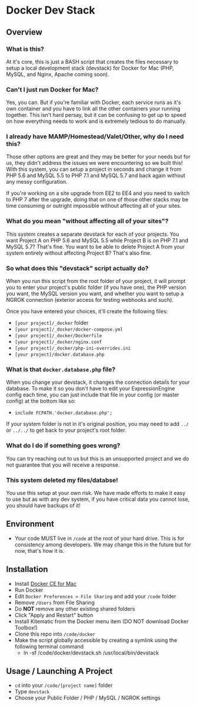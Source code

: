 # Docker Dev Stack

## Overview
### What is this?
At it's core, this is just a BASH script that creates the files necessary to setup a local development stack (devstack) for Docker for Mac (PHP, MySQL, and Nginx, Apache coming soon).

### Can't I just run Docker for Mac?
Yes, you can. But if you're familiar with Docker, each service runs as it's own container and you have to link all the other containers your running together. This isn't hard persay, but it can be confusing to get up to speed on how everything needs to work and is extremely tedious to do manually.

### I already have MAMP/Homestead/Valet/Other, why do I need this?
Those other options are great and they may be better for your needs but for us, they didn't address the issues we were encountering so we built this! With this system, you can setup a project in seconds and change it from PHP 5.6 and MySQL 5.5 to PHP 7.1 and MySQL 5.7 and back again without any messy configuration.

If you're working on a site upgrade from EE2 to EE4 and you need to switch to PHP 7 after the upgrade, doing that on one of those other stacks may be time consuming or outright impossible without affecting all of your sites.

### What do you mean "without affecting all of your sites"?
This system creates a separate devstack for each of your projects. You want Project A on PHP 5.6 and MySQL 5.5 while Project B is on PHP 7.1 and MySQL 5.7? That's fine. You want to be able to delete Project A from your system entirely without affecting Project B? That's also fine.

### So what does this "devstack" script actually do?
When you run this script from the root folder of your project, it will prompt you to enter your project's public folder (if you have one), the PHP version you want, the MySQL version you want, and whether you want to setup a NGROK connection (exterior access for testing webhooks and such).

Once you have entered your choices, it'll create the following files:
  - `[your project]/_docker` folder
  - `[your project]/_docker/docker-compose.yml`
  - `[your project]/_docker/Dockerfile`
  - `[your project]/_docker/nginx.conf`
  - `[your project]/_docker/php-ini-overrides.ini`
  - `[your project]/docker.database.php`

### What is that `docker.database.php` file?
When you change your devstack, it changes the connection details for your database. To make it so you don't have to edit your ExpressionEngine config each time, you can just include that file in your config (or master config) at the bottom like so:
  - `include FCPATH.'docker.database.php';`

If your system folder is not in it's original position, you may need to add `../` or `../../` to get back to your project's root folder.

### What do I do if something goes wrong?
You can try reaching out to us but this is an unsupported project and we do not guarantee that you will receive a response.

### This system deleted my files/databse!
You use this setup at your own risk. We have made efforts to make it easy to use but as with any dev system, if you have critical data you cannot lose, you should have backups of it!

## Environment

- Your code MUST live in `/code` at the root of your hard drive. This is for consistency among developers. We may change this in the future but for now, that's how it is.

## Installation

- Install [Docker CE for Mac](https://www.docker.com/products/docker#/mac)
- Run Docker
- Edit `Docker Preferences > File Sharing` and add your `/code` folder
- Remove `/Users` from File Sharing
- Do **NOT** remove any other existing shared folders
- Click "Apply and Restart" button
- Install Kitematic from the Docker menu item (DO NOT download Docker Toolbox!)
- Clone this repo into `/code/docker`
- Make the script globally accessible by creating a symlink using the following terminal command
  - ln -sf /code/docker/devstack.sh /usr/local/bin/devstack

## Usage / Launching A Project
- `cd` into your `/code/[project name]` folder
- Type `devstack`
- Choose your Public Folder / PHP / MySQL / NGROK settings